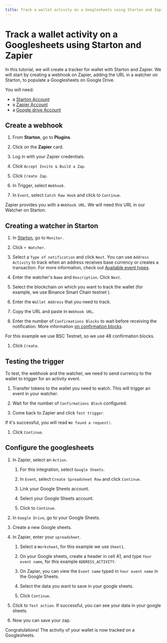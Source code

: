 ```yaml
---
title: Track a wallet activity on a Googlesheets using Starton and Zapier
---
```


# Track a wallet activity on a Googlesheets using Starton and Zapier

In this tutorial, we will create a tracker for wallet with Starton and Zapier. We will start by creating a webhook on Zapier, adding the URL in a watcher on Starton, to populate a Googlesheets on Google Drive.

You will need:

-   a [Starton Account](https://starton.io)
-   a [Zapier Account](https://zapier.com)
-   a [Google drive Account](https://sheets.google.com)

## Create a webhook

1. From **Starton**, go to **Plugins**.

1. Click on the **Zapier** card.

1. Log in with your Zapier credentials.

1. Click `Accept Invite & Build a Zap`.

1. Click `Create Zap`.

1. In Trigger, select `Webhook`.

1. In `Event`, select `Catch Raw Hook` and click to `Continue`.

Zapier provides you with a `Webhook URL`. We will need this URL in our Watcher on Starton.

## Creating a watcher in Starton

1. In [Starton](https://app.starton.io/monitor), go to `Monitor`.

1. Click `+ Watcher`.

1. Select a `Type of notification` and click `Next`. You can use `Address Activity` to track when an address receives base currency or creates a transaction. For more information, check out [Available event types](https://docs.beta.starton.io//docs/Watcher/available-event-types).

1. Enter the watcher's `Name` and `Description`. Click `Next`.

1. Select the blockchain on which you want to track the wallet (for example, we use Binance Smart Chain testnet ).

1. Enter the `Wallet Address` that you need to track.

1. Copy the URL and paste in `Webhook URL`.

1. Enter the number of `Confirmations Blocks` to wait before receiving the notification. More information [on confirmation blocks](https://docs.beta.starton.io/docs/Watcher/confirmation-blocks).

For this example we use BSC Testnet, so we use 48 confirmation blocks.

1. Click `Create`.

## Testing the trigger

To test, the webhook and the watcher, we need to send currency to the wallet to trigger for an activity event.

1. Transfer tokens to the wallet you need to watch. This will trigger an event in your watcher.

1. Wait for the number of `Confirmations Block` configured.

1. Come back to Zapier and click `Test trigger`.

If it's successful, you will read `We found a request!`.

1.  Click `Continue`.

## Configure the googlesheets

1. In Zapier, select an `Action`.

    1. For this integration, select `Google Sheets`.

    1. In `Event`, select `Create Spreadsheet Row` and click `Continue`.

    1. Link your Google Sheets account.

    1. Select your Google Sheets account.

    1. Click to `Continue`.

1. In `Google Drive`, go to your Google Sheets.

1. Create a new Google sheets.

1. In Zapier, enter your `spreadsheet`.

    1. Select a `Worksheet`, for this example we use `Sheet1`.

    1. On your Google sheets, create a header in cell A1, and type `Your event name`, for this example `ADDRESS_ACTIVITY`.

    1. On Zapier, you can view the `Event name` typed in `Your event name` in the Google Sheets.

    1. Select the data you want to save in your google sheets.

    1. Click `Continue`.

1. Click to `Test action`. If successful, you can see your data in your google sheets.

1. Now you can save your zap.

Congratulations! The activity of your wallet is now tracked on a Googlesheets.
